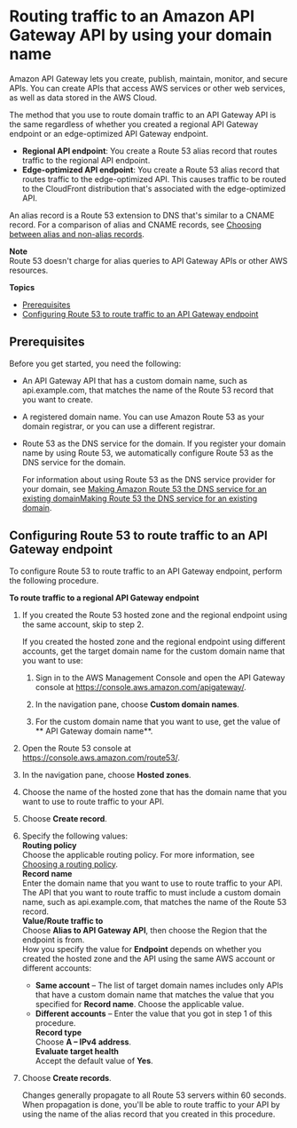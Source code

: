# Routing traffic to an Amazon API Gateway API by using your domain name<a name="routing-to-api-gateway"></a>

Amazon API Gateway lets you create, publish, maintain, monitor, and secure APIs\. You can create APIs that access AWS services or other web services, as well as data stored in the AWS Cloud\.

The method that you use to route domain traffic to an API Gateway API is the same regardless of whether you created a regional API Gateway endpoint or an edge\-optimized API Gateway endpoint\. 
+ **Regional API endpoint**: You create a Route 53 alias record that routes traffic to the regional API endpoint\.
+ **Edge\-optimized API endpoint**: You create a Route 53 alias record that routes traffic to the edge\-optimized API\. This causes traffic to be routed to the CloudFront distribution that's associated with the edge\-optimized API\.

An alias record is a Route 53 extension to DNS that's similar to a CNAME record\. For a comparison of alias and CNAME records, see [Choosing between alias and non\-alias records](resource-record-sets-choosing-alias-non-alias.md)\.

**Note**  
Route 53 doesn't charge for alias queries to API Gateway APIs or other AWS resources\.

**Topics**
+ [Prerequisites](#routing-to-api-gateway-prereqs)
+ [Configuring Route 53 to route traffic to an API Gateway endpoint](#routing-to-api-gateway-config)

## Prerequisites<a name="routing-to-api-gateway-prereqs"></a>

Before you get started, you need the following:
+ An API Gateway API that has a custom domain name, such as api\.example\.com, that matches the name of the Route 53 record that you want to create\.
+ A registered domain name\. You can use Amazon Route 53 as your domain registrar, or you can use a different registrar\.
+ Route 53 as the DNS service for the domain\. If you register your domain name by using Route 53, we automatically configure Route 53 as the DNS service for the domain\. 

  For information about using Route 53 as the DNS service provider for your domain, see [Making Amazon Route 53 the DNS service for an existing domainMaking Route 53 the DNS service for an existing domain](MigratingDNS.md)\.

## Configuring Route 53 to route traffic to an API Gateway endpoint<a name="routing-to-api-gateway-config"></a>

To configure Route 53 to route traffic to an API Gateway endpoint, perform the following procedure\.<a name="routing-to-api-gateway-config-procedure"></a>

**To route traffic to a regional API Gateway endpoint**

1. If you created the Route 53 hosted zone and the regional endpoint using the same account, skip to step 2\.

   If you created the hosted zone and the regional endpoint using different accounts, get the target domain name for the custom domain name that you want to use:

   1. Sign in to the AWS Management Console and open the API Gateway console at [https://console\.aws\.amazon\.com/apigateway/](https://console.aws.amazon.com/apigateway/)\. 

   1. In the navigation pane, choose **Custom domain names**\.

   1. For the custom domain name that you want to use, get the value of ** API Gateway domain name**\.

1. Open the Route 53 console at [https://console\.aws\.amazon\.com/route53/](https://console.aws.amazon.com/route53/)\.

1. In the navigation pane, choose **Hosted zones**\.

1. Choose the name of the hosted zone that has the domain name that you want to use to route traffic to your API\.

1. Choose **Create record**\.

1. Specify the following values:  
**Routing policy**  
Choose the applicable routing policy\. For more information, see [Choosing a routing policy](routing-policy.md)\.  
**Record name**  
Enter the domain name that you want to use to route traffic to your API\.   
The API that you want to route traffic to must include a custom domain name, such as api\.example\.com, that matches the name of the Route 53 record\.  
**Value/Route traffic to**  
Choose **Alias to API Gateway API**, then choose the Region that the endpoint is from\.   
How you specify the value for **Endpoint** depends on whether you created the hosted zone and the API using the same AWS account or different accounts:  
   + **Same account** – The list of target domain names includes only APIs that have a custom domain name that matches the value that you specified for **Record name**\. Choose the applicable value\.
   + **Different accounts** – Enter the value that you got in step 1 of this procedure\.  
**Record type**  
Choose **A – IPv4 address**\.  
**Evaluate target health**  
Accept the default value of **Yes**\.

1. Choose **Create records**\.

   Changes generally propagate to all Route 53 servers within 60 seconds\. When propagation is done, you'll be able to route traffic to your API by using the name of the alias record that you created in this procedure\.